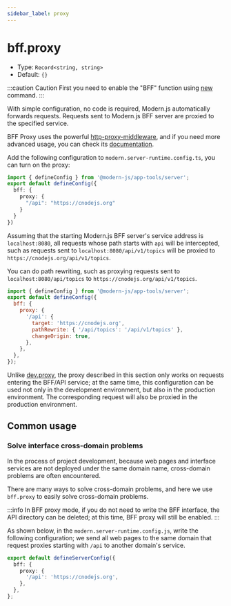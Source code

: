 ```yaml
---
sidebar_label: proxy
---
```


# bff.proxy

* Type: `Record<string, string>`
* Default: `{}`

:::caution Caution
First you need to enable the "BFF" function using [new](/docs/apis/app/commands/new) command.
:::

With simple configuration, no code is required, Modern.js automatically forwards requests. Requests sent to Modern.js BFF server are proxied to the specified service.

BFF Proxy uses the powerful [http-proxy-middleware](https://github.com/chimurai/http-proxy-middleware), and if you need more advanced usage, you can check its [documentation](https://github.com/chimurai/http-proxy-middleware#options).

Add the following configuration to `modern.server-runtime.config.ts`, you can turn on the proxy:

```typescript title="modern.server-runtime.config.ts"
import { defineConfig } from '@modern-js/app-tools/server';
export default defineConfig({
  bff: {
    proxy: {
      "/api": "https://cnodejs.org"
    }
  }
})
```

Assuming that the starting Modern.js BFF server's service address is `localhost:8080`, all requests whose path starts with `api` will be intercepted, such as requests sent to `localhost:8080/api/v1/topics` will be proxied to `https://cnodejs.org/api/v1/topics`.

You can do path rewriting, such as proxying requests sent to `localhost:8080/api/topics` to `https://cnodejs.org/api/v1/topics`.

```js title="modern.server-runtime.config.js"
import { defineConfig } from '@modern-js/app-tools/server';
export default defineConfig({
  bff: {
    proxy: {
      '/api': {
        target: 'https://cnodejs.org',
        pathRewrite: { '/api/topics': '/api/v1/topics' },
        changeOrigin: true,
      },
    },
  },
});
```

Unlike [dev.proxy](/docs/configure/app/dev/proxy), the proxy described in this section only works on requests entering the BFF/API service; at the same time, this configuration can be used not only in the development environment, but also in the production environment. The corresponding request will also be proxied in the production environment.

## Common usage

### Solve interface cross-domain problems

In the process of project development, because web pages and interface services are not deployed under the same domain name, cross-domain problems are often encountered.

There are many ways to solve cross-domain problems, and here we use `bff.proxy` to easily solve cross-domain problems.


:::info
In BFF proxy mode, if you do not need to write the BFF interface, the API directory can be deleted; at this time, BFF proxy will still be enabled.
:::

As shown below, in the `modern.server-runtime.config.js`, write the following configuration; we send all web pages to the same domain that request proxies starting with `/api` to another domain's service.

```typescript title="modern.server-runtime.config.ts"
export default defineServerConfig({
  bff: {
    proxy: {
      '/api': 'https://cnodejs.org',
    },
  },
};
```
